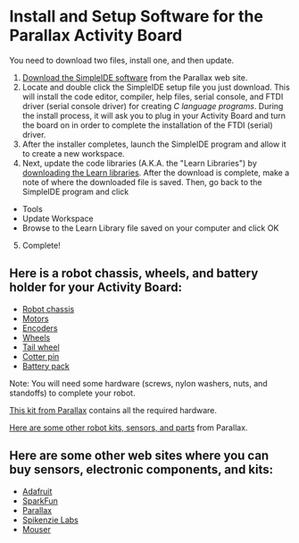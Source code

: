 # Install and Setup Software for the Parallax Activity Board

You need to download two files, install one, and then update.

1. [Download the SimpleIDE software](http://learn.parallax.com/tutorials/language/propeller-c/propeller-c-set-simpleide) from the Parallax web site.
2. Locate and double click the SimpleIDE setup file you just download. This will install the
 code editor, compiler, help files, serial console, and FTDI driver (serial console driver) 
 for creating *C language programs*.
During the install process, it will ask you to plug in your Activity Board and turn the board on in order
to complete the installation of the FTDI (serial) driver.
3. After the installer completes, launch the SimpleIDE program and allow it to create a new workspace.
4. Next, update the code libraries (A.K.A. the "Learn Libraries") by [downloading the Learn libraries](http://learn.parallax.com/tutorials/language/propeller-c/propeller-c-set-simpleide/update-your-learn-folder).
 After the download is complete, make a note of where the downloaded file is saved. Then, go back to the 
 SimpleIDE program and click
  * Tools
  * Update Workspace
  * Browse to the Learn Library file saved on your computer and click OK
5. Complete!

## Here is a robot chassis, wheels, and battery holder for your Activity Board:

* [Robot chassis](https://www.parallax.com/product/700-00022)
* [Motors](https://www.parallax.com/product/900-00008)
* [Encoders](https://www.parallax.com/product/32501)
* [Wheels](https://www.parallax.com/product/28114)
* [Tail wheel](https://www.parallax.com/product/700-00009)
* [Cotter pin](https://www.parallax.com/product/700-00023)
* [Battery pack](https://www.parallax.com/product/753-00007)

Note: You will need some hardware (screws, nylon washers, nuts, and standoffs) to complete your robot.

[This kit from Parallax](https://www.parallax.com/product/570-35000) contains all the required hardware.

[Here are some other robot kits, sensors, and parts](https://www.parallax.com/catalog/robotics) from Parallax.

## Here are some other web sites where you can buy sensors, electronic components, and kits:

* [Adafruit](https://adafruit.com)
* [SparkFun](https://www.sparkfun.com)
* [Parallax](https://www.parallax.com)
* [Spikenzie Labs](https://www.spikenzielabs.com)
* [Mouser](https://www.mouser.com)
